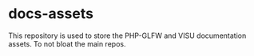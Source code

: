 # docs-assets

This repository is used to store the PHP-GLFW and VISU documentation assets. To not bloat the main repos.
